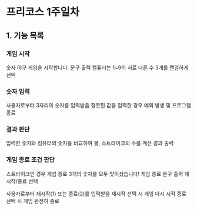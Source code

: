 # 프리코스 1주일차

## 1. 기능 목록

### 게임 시작

숫자 야구 게임을 시작합니다. 문구 출력
컴퓨터는 1~9의 서로 다른 수 3개를 랜덤하게 선택

### 숫자 입력

사용자로부터 3자리의 숫자를 입력받음
잘못된 값을 입력한 경우 예외 발생 및 프로그램 종료

### 결과 판단

입력한 숫자와 컴퓨터의 숫자를 비교하여 볼, 스트라이크의 수를 계산
결과 출력

### 게임 종료 조건 판단

스트라이크인 경우 게임 종료
3개의 숫자를 모두 맞히셨습니다! 게임 종료 문구 출력
재시작/종료 선택

사용자로부터 재시작(1) 또는 종료(2)를 입력받음
재시작 선택 시 게임 다시 시작
종료 선택 시 게임 완전히 종료
